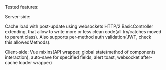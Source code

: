 Tested features:

Server-side:

Cache load with post-update using websockets
HTTP/2
BasicController extending, that allow to write more or less clean code(all try/catches moved to parent class). Also supports per-method auth validation(JWT, check this.allowedMethods).


Client-side:
Vue mixins(API wrapper, global state(method of components interaction), auto-save for specified fields, alert toast, websocket after-cache loader wrapper)